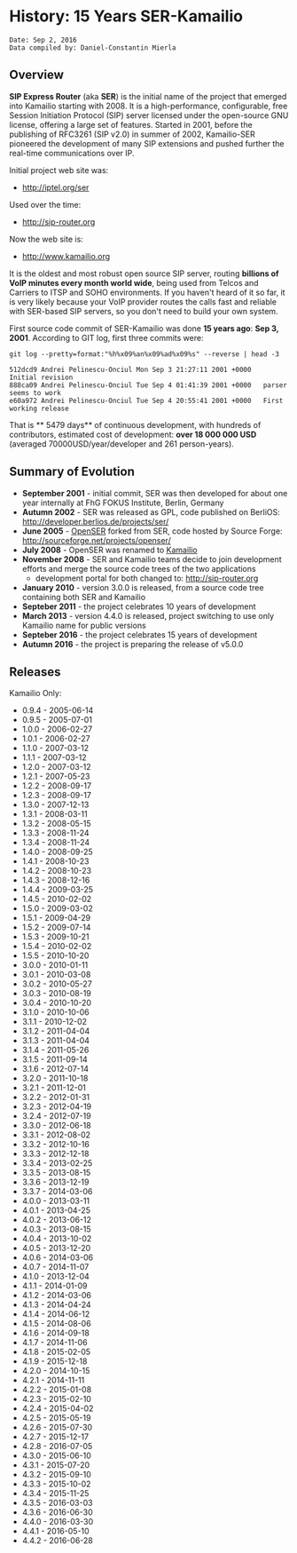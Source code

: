# History: 15 Years SER-Kamailio

    Date: Sep 2, 2016
    Data compiled by: Daniel-Constantin Mierla

## Overview

**SIP Express Router** (aka **SER**) is the initial name of the project
that emerged into Kamailio starting with 2008. It is a high-performance,
configurable, free Session Initiation Protocol (SIP) server licensed
under the open-source GNU license, offering a large set of features.
Started in 2001, before the publishing of RFC3261 (SIP v2.0) in summer
of 2002, Kamailio-SER pioneered the development of many SIP extensions
and pushed further the real-time communications over IP.

Initial project web site was:

- <http://iptel.org/ser>

Used over the time:

- <http://sip-router.org>

Now the web site is:

- <http://www.kamailio.org>

It is the oldest and most robust open source SIP server, routing
**billions of VoIP minutes every month world wide**, being used from
Telcos and Carriers to ITSP and SOHO environments. If you haven't heard
of it so far, it is very likely because your VoIP provider routes the
calls fast and reliable with SER-based SIP servers, so you don't need to
build your own system.

First source code commit of SER-Kamailio was done **15 years ago**:
**Sep 3, 2001**. According to GIT log, first three commits were:

    git log --pretty=format:"%h%x09%an%x09%ad%x09%s" --reverse | head -3

    512dcd9 Andrei Pelinescu-Onciul Mon Sep 3 21:27:11 2001 +0000   Initial revision
    888ca09 Andrei Pelinescu-Onciul Tue Sep 4 01:41:39 2001 +0000   parser seems to work
    e60a972 Andrei Pelinescu-Onciul Tue Sep 4 20:55:41 2001 +0000   First working release

That is \*\* 5479 days\*\* of continuous development, with hundreds of
contributors, estimated cost of development: **over 18 000 000 USD**
(averaged 70000USD/year/developer and 261 person-years).

## Summary of Evolution

- **September 2001** - initial commit, SER was then developed for
    about one year internally at FhG FOKUS Institute, Berlin, Germany
- **Autumn 2002** - SER was released as GPL, code published on
    BerliOS: <http://developer.berlios.de/projects/ser/>
- **June 2005** - [OpenSER](http://www.openser-project.org) forked
    from SER, code hosted by Source Forge:
    <http://sourceforge.net/projects/openser/>
- **July 2008** - OpenSER was renamed to
    [Kamailio](http://www.kamailio.org)
- **November 2008** - SER and Kamailio teams decide to join
    development efforts and merge the source code trees of the two
    applications
    - development portal for both changed to: <http://sip-router.org>
- **January 2010** - version 3.0.0 is released, from a source code
    tree containing both SER and Kamailio
- **Septeber 2011** - the project celebrates 10 years of development
- **March 2013** - version 4.4.0 is released, project switching to use
    only Kamailio name for public versions
- **Septeber 2016** - the project celebrates 15 years of development
- **Autumn 2016** - the project is preparing the release of v5.0.0

## Releases

Kamailio Only:

- 0.9.4 - 2005-06-14
- 0.9.5 - 2005-07-01
- 1.0.0 - 2006-02-27
- 1.0.1 - 2006-02-27
- 1.1.0 - 2007-03-12
- 1.1.1 - 2007-03-12
- 1.2.0 - 2007-03-12
- 1.2.1 - 2007-05-23
- 1.2.2 - 2008-09-17
- 1.2.3 - 2008-09-17
- 1.3.0 - 2007-12-13
- 1.3.1 - 2008-03-11
- 1.3.2 - 2008-05-15
- 1.3.3 - 2008-11-24
- 1.3.4 - 2008-11-24
- 1.4.0 - 2008-09-25
- 1.4.1 - 2008-10-23
- 1.4.2 - 2008-10-23
- 1.4.3 - 2008-12-16
- 1.4.4 - 2009-03-25
- 1.4.5 - 2010-02-02
- 1.5.0 - 2009-03-02
- 1.5.1 - 2009-04-29
- 1.5.2 - 2009-07-14
- 1.5.3 - 2009-10-21
- 1.5.4 - 2010-02-02
- 1.5.5 - 2010-10-20
- 3.0.0 - 2010-01-11
- 3.0.1 - 2010-03-08
- 3.0.2 - 2010-05-27
- 3.0.3 - 2010-08-19
- 3.0.4 - 2010-10-20
- 3.1.0 - 2010-10-06
- 3.1.1 - 2010-12-02
- 3.1.2 - 2011-04-04
- 3.1.3 - 2011-04-04
- 3.1.4 - 2011-05-26
- 3.1.5 - 2011-09-14
- 3.1.6 - 2012-07-14
- 3.2.0 - 2011-10-18
- 3.2.1 - 2011-12-01
- 3.2.2 - 2012-01-31
- 3.2.3 - 2012-04-19
- 3.2.4 - 2012-07-19
- 3.3.0 - 2012-06-18
- 3.3.1 - 2012-08-02
- 3.3.2 - 2012-10-16
- 3.3.3 - 2012-12-18
- 3.3.4 - 2013-02-25
- 3.3.5 - 2013-08-15
- 3.3.6 - 2013-12-19
- 3.3.7 - 2014-03-06
- 4.0.0 - 2013-03-11
- 4.0.1 - 2013-04-25
- 4.0.2 - 2013-06-12
- 4.0.3 - 2013-08-15
- 4.0.4 - 2013-10-02
- 4.0.5 - 2013-12-20
- 4.0.6 - 2014-03-06
- 4.0.7 - 2014-11-07
- 4.1.0 - 2013-12-04
- 4.1.1 - 2014-01-09
- 4.1.2 - 2014-03-06
- 4.1.3 - 2014-04-24
- 4.1.4 - 2014-06-12
- 4.1.5 - 2014-08-06
- 4.1.6 - 2014-09-18
- 4.1.7 - 2014-11-06
- 4.1.8 - 2015-02-05
- 4.1.9 - 2015-12-18
- 4.2.0 - 2014-10-15
- 4.2.1 - 2014-11-11
- 4.2.2 - 2015-01-08
- 4.2.3 - 2015-02-10
- 4.2.4 - 2015-04-02
- 4.2.5 - 2015-05-19
- 4.2.6 - 2015-07-30
- 4.2.7 - 2015-12-17
- 4.2.8 - 2016-07-05
- 4.3.0 - 2015-06-10
- 4.3.1 - 2015-07-20
- 4.3.2 - 2015-09-10
- 4.3.3 - 2015-10-02
- 4.3.4 - 2015-11-25
- 4.3.5 - 2016-03-03
- 4.3.6 - 2016-06-30
- 4.4.0 - 2016-03-30
- 4.4.1 - 2016-05-10
- 4.4.2 - 2016-06-28
